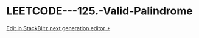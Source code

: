 # LEETCODE---125.-Valid-Palindrome

[Edit in StackBlitz next generation editor ⚡️](https://stackblitz.com/~/github.com/sspinit88/LEETCODE---125.-Valid-Palindrome)
